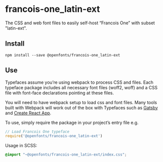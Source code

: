 
# francois-one_latin-ext

The CSS and web font files to easily self-host “Francois One” with subset "latin-ext".

## Install

`npm install --save @openfonts/francois-one_latin-ext`

## Use

Typefaces assume you’re using webpack to process CSS and files. Each typeface
package includes all necessary font files (woff2, woff) and a CSS file with
font-face declarations pointing at these files.

You will need to have webpack setup to load css and font files. Many tools built
with Webpack will work out of the box with Typefaces such as [Gatsby](https://github.com/gatsbyjs/gatsby)
and [Create React App](https://github.com/facebookincubator/create-react-app).

To use, simply require the package in your project’s entry file e.g.

```javascript
// Load Francois One typeface
require('@openfonts/francois-one_latin-ext')
```

Usage in SCSS:
```scss
@import "~@openfonts/francois-one_latin-ext/index.css";
```

